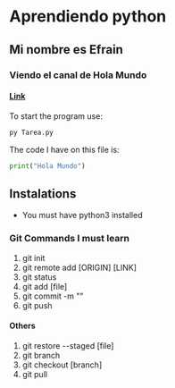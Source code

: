 # Aprendiendo python
## Mi nombre es Efrain
### Viendo el canal de Hola Mundo
#### [Link](https://www.youtube.com/watch?v=Ei1y51K8jQk&t=136s)

To start the program use:
```bash
py Tarea.py
```

The code I have on this file is:
```python
print("Hola Mundo")
```

## Instalations

- You must have python3 installed 

### Git Commands I must learn

1. git init
2. git remote add [ORIGIN] [LINK]
3. git status
4. git add [file]
5. git commit -m ""
6. git push

#### Others

1. git restore --staged [file]
2. git branch
3. git checkout [branch]
4. git pull